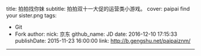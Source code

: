title: 拍拍找你妹
subtitle: 拍拍双十一大促的运营类小游戏。
cover: paipai find your sister.png
tags:
  - Git
  - Fork
author:
  nick: 京东
  github_name: JD
date: 2016-12-10 17:15:33
publishDate: 2015-11-23 16:00:00
link: http://b.gengshu.net/paipaiznm/
---

<!-- more -->
